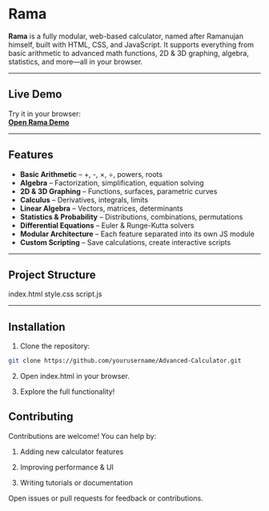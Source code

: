 # Rama

**Rama** is a fully modular, web-based calculator, named after Ramanujan himself, built with HTML, CSS, and JavaScript. It supports everything from basic arithmetic to advanced math functions, 2D & 3D graphing, algebra, statistics, and more—all in your browser.

---

## Live Demo

Try it in your browser:  
[**Open Rama Demo**](https://soham-rath.github.io/advanced-calculator/)

---

## Features

- **Basic Arithmetic** – +, -, ×, ÷, powers, roots
- **Algebra** – Factorization, simplification, equation solving
- **2D & 3D Graphing** – Functions, surfaces, parametric curves
- **Calculus** – Derivatives, integrals, limits
- **Linear Algebra** – Vectors, matrices, determinants
- **Statistics & Probability** – Distributions, combinations, permutations
- **Differential Equations** – Euler & Runge-Kutta solvers
- **Modular Architecture** – Each feature separated into its own JS module
- **Custom Scripting** – Save calculations, create interactive scripts

---

## Project Structure

index.html
style.css
script.js

---

## Installation

1. Clone the repository:

```bash
git clone https://github.com/yourusername/Advanced-Calculator.git
```

2. Open index.html in your browser.

3. Explore the full functionality!

## Contributing

Contributions are welcome! You can help by:

1. Adding new calculator features

2. Improving performance & UI

3. Writing tutorials or documentation

Open issues or pull requests for feedback or contributions.

